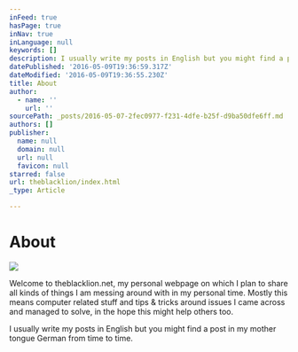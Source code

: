 ```yaml
---
inFeed: true
hasPage: true
inNav: true
inLanguage: null
keywords: []
description: I usually write my posts in English but you might find a post in my mother tongue German from time to time.
datePublished: '2016-05-09T19:36:59.317Z'
dateModified: '2016-05-09T19:36:55.230Z'
title: About
author:
  - name: ''
    url: ''
sourcePath: _posts/2016-05-07-2fec0977-f231-4dfe-b25f-d9ba50dfe6ff.md
authors: []
publisher:
  name: null
  domain: null
  url: null
  favicon: null
starred: false
url: theblacklion/index.html
_type: Article

---
```

# About
![](https://the-grid-user-content.s3-us-west-2.amazonaws.com/0513f337-95c4-458a-aacf-5b110296e2a7.png)

Welcome to theblacklion.net, my personal webpage on which I plan to share all kinds of things I am messing around with in my personal time. Mostly this means computer related stuff and tips & tricks around issues I came across and managed to solve, in the hope this might help others too.

I usually write my posts in English but you might find a post in my mother tongue German from time to time.